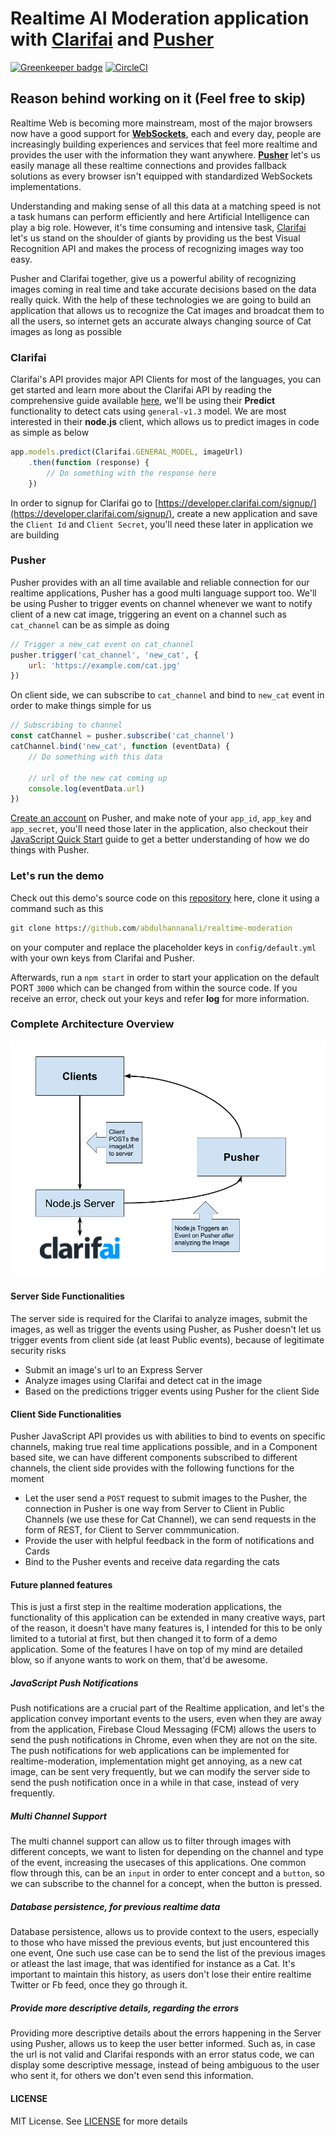 # Realtime AI Moderation application with [Clarifai](https://clarifai.com) and [Pusher](https://pusher.com)

[![Greenkeeper badge](https://badges.greenkeeper.io/abdulhannanali/realtime-moderation.svg)](https://greenkeeper.io/)
[![CircleCI](https://circleci.com/gh/abdulhannanali/realtime-moderation.svg?style=svg)](https://circleci.com/gh/abdulhannanali/realtime-moderation)
## Reason behind working on it (Feel free to skip)

Realtime Web is becoming more mainstream, most of the major browsers
now have a good support for [**WebSockets**](https://goo.gl/fn6c2h), each and every day, 
people are increasingly building experiences and services that feel more realtime and
provides the user with the information they want anywhere. **[Pusher](https://pusher.com)** let's us easily manage all these realtime connections and provides fallback solutions as every browser isn't equipped with standardized WebSockets implementations.

Understanding and making sense of all this data at a matching speed is not a task humans can perform efficiently and here Artificial Intelligence can play a big role. However, it's time consuming and intensive task, [Clarifai](https://clarifai.com) let's us stand on the shoulder of giants by providing us the best Visual Recognition API and makes the process of recognizing images way too easy.

Pusher and Clarifai together, give us a powerful ability of recognizing images coming in real time and take accurate decisions based on the data really quick. With the help of these technologies we are going to build an application that allows us to recognize the Cat images and broadcat them to all the users, so internet gets an accurate always changing source of Cat images as long as possible

### Clarifai

Clarifai's API provides major API Clients for most of the languages, you can get started and learn more about the Clarifai API by reading the comprehensive guide available [here](https://developer.clarifai.com/guide/#getting-started), we'll be using their **Predict** functionality to detect cats using `general-v1.3` model. We are most interested in their **node.js** client, which allows us to predict images in code as simple as below

```js
app.models.predict(Clarifai.GENERAL_MODEL, imageUrl)
    .then(function (response) {
        // Do something with the response here 
    })
```

In order to signup for Clarifai go to [https://developer.clarifai.com/signup/](https://developer.clarifai.com/signup/), create a new application and save the `Client Id` and `Client Secret`, you'll need these later in application we are building

### Pusher

Pusher provides with an all time available and reliable connection for our realtime applications, Pusher has a good multi language support too. We'll be using Pusher to trigger events on channel whenever we want to notify client of a new cat image, triggering an event on a channel such as `cat_channel` can be as simple as doing

```js
// Trigger a new_cat event on cat_channel
pusher.trigger('cat_channel', 'new_cat', {
    url: 'https://example.com/cat.jpg'
})

```

On client side, we can subscribe to `cat_channel` and bind to `new_cat` event in order to make things simple for us

```js
// Subscribing to channel 
const catChannel = pusher.subscribe('cat_channel')
catChannel.bind('new_cat', function (eventData) {
    // Do something with this data

    // url of the new cat coming up
    console.log(eventData.url)
})

```

[Create an account](https://dashboard.pusher.com/accounts/sign_up) on Pusher, and make note of your `app_id`, `app_key` and `app_secret`, you'll need those later in the application, also checkout their [JavaScript Quick Start](https://pusher.com/docs/javascript_quick_start) guide to get a better understanding of how we do things with Pusher.

### Let's run the demo

Check out this demo's source code on this [repository](https://github.com/abdulhannanali/realtime-moderation)
here, clone it using a command such as this

```bat
git clone https://github.com/abdulhannanali/realtime-moderation
```

on your computer and replace the placeholder keys in `config/default.yml`
with your own keys from Clarifai and Pusher.

Afterwards, run a `npm start` in order to start your application on the default PORT `3000` which can be changed from within the source code. If you receive an error, check out your keys and refer **log** for more information. 


### Complete Architecture Overview
![Architecuture of Realtime Moderation Application](demoData/arch.png)

#### Server Side Functionalities

The server side is required for the Clarifai to analyze images, submit the images, as well as trigger the 
events using Pusher, as Pusher doesn't let us trigger events from client side (at least Public events), because of legitimate security risks

- Submit an image's url to an Express Server
- Analyze images using Clarifai and detect cat in the image
- Based on the predictions trigger events using Pusher for the client Side

#### Client Side Functionalities

Pusher JavaScript API provides us with abilities to bind to events on specific channels, making true real time applications possible, and in a Component based site, we can have different components subscribed to different channels, the client side provides with the following functions for the moment

- Let the user send a `POST` request to submit images to the Pusher, the connection in Pusher is one way from Server to Client in Public Channels (we use these for Cat Channel), we can send requests in the form of REST, for Client to Server commmunication. 
- Provide the user with helpful feedback in the form of notifications and Cards
- Bind to the Pusher events and receive data regarding the cats

#### Future planned features
This is just a first step in the realtime moderation applications, the functionality of this application can be extended in many creative ways, part of the reason, it doesn't have many features is, I intended for this to be only limited to a tutorial at first, but then changed it to form of a demo application. Some of the features I have on top of my mind are detailed blow, so if anyone wants to work on them, that'd be awesome.

##### JavaScript Push Notifications
Push notifications are a crucial part of the Realtime application, and let's the application convey important events
to the users, even when they are away from the application, Firebase Cloud Messaging (FCM) allows the users to send the push notifications in Chrome, even when they are not on the site. The push notifications for web applications can be implemented for realtime-moderation, implementation might get annoying, as a new cat image, can be sent very frequently, but we can modify the server side to send the push notification once in a while in that case, instead of very frequently.

 
##### Multi Channel Support
The multi channel support can allow us to filter through images with different concepts, we want to listen for depending on the channel and type of the event, increasing the usecases of this applications. One common flow through this, can be an `input` in order to enter concept and a `button`, so we can subscribe to the channel for a concept, when the button is pressed. 

##### Database persistence, for previous realtime data
Database persistence, allows us to provide context to the users, especially to those who have missed the previous events, but just encountered this one event, One such use case can be to send the list of the previous images or atleast the last image, that was identified for instance as a Cat. It's important to maintain this history, as users don't lose their entire realtime Twitter or Fb feed, once they go through it.

##### Provide more descriptive details, regarding the errors
Providing more descriptive details about the errors happening in the Server using Pusher, allows us to keep the user
better informed. Such as, in case the url is not valid and Clarifai responds with an error status code, we can display some descriptive message, instead of being ambiguous to the user who sent it, for others we don't even send this information.


#### LICENSE
MIT License. See [LICENSE](LICENSE) for more details
